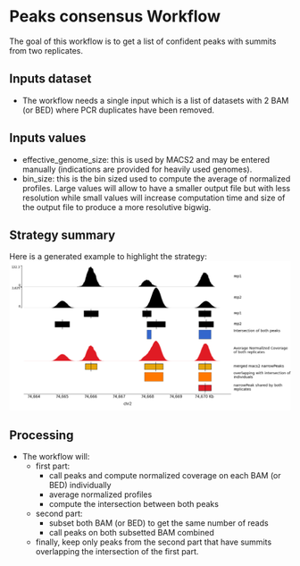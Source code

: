 # Peaks consensus Workflow

The goal of this workflow is to get a list of confident peaks with summits from two replicates.

## Inputs dataset

- The workflow needs a single input which is a list of datasets with 2 BAM (or BED) where PCR duplicates have been removed.

## Inputs values

- effective_genome_size: this is used by MACS2 and may be entered manually (indications are provided for heavily used genomes).
- bin_size: this is the bin sized used to compute the average of normalized profiles. Large values will allow to have a smaller output file but with less resolution while small values will increase computation time and size of the output file to produce a more resolutive bigwig.

## Strategy summary

Here is a generated example to highlight the strategy:
![strategy](./strategy.png)

## Processing

- The workflow will:
  - first part:
    - call peaks and compute normalized coverage on each BAM (or BED) individually
    - average normalized profiles
    - compute the intersection between both peaks
  - second part:
    - subset both BAM (or BED) to get the same number of reads
    - call peaks on both subsetted BAM combined
  - finally, keep only peaks from the second part that have summits overlapping the intersection of the first part.
